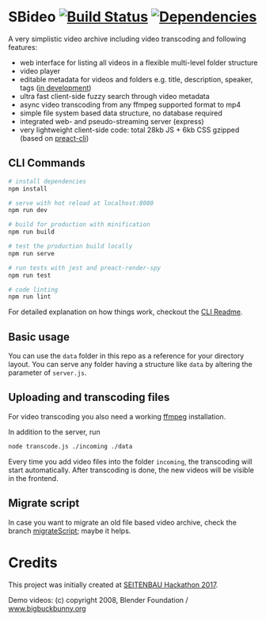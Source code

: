# SBideo [![Build Status](https://travis-ci.org/Seitenbau/SBideo.svg?branch=master)](https://travis-ci.org/Seitenbau/SBideo) [![Dependencies](https://david-dm.org/Seitenbau/SBideo.svg)](https://david-dm.org/Seitenbau/SBideo)

A very simplistic video archive including video transcoding and following features:

- web interface for listing all videos in a flexible multi-level folder structure
- video player
- editable metadata for videos and folders e.g. title, description, speaker, tags ([in development](https://github.com/Seitenbau/SBideo/pull/19))
- ultra fast client-side fuzzy search through video metadata
- async video transcoding from any ffmpeg supported format to mp4
- simple file system based data structure, no database required
- integrated web- and pseudo-streaming server (express)
- very lightweight client-side code: total 28kb JS + 6kb CSS gzipped (based on [preact-cli](https://github.com/developit/preact-cli))

## CLI Commands

```bash
# install dependencies
npm install

# serve with hot reload at localhost:8080
npm run dev

# build for production with minification
npm run build

# test the production build locally
npm run serve

# run tests with jest and preact-render-spy
npm run test

# code linting
npm run lint
```

For detailed explanation on how things work, checkout the [CLI Readme](https://github.com/developit/preact-cli/blob/master/README.md).


## Basic usage

You can use the `data` folder in this repo as a reference for your directory layout. You can serve any folder having a structure like `data` by altering the parameter of `server.js`.

## Uploading and transcoding files
For video transcoding you also need a working [ffmpeg](https://www.ffmpeg.org/) installation.

In addition to the server, run

```sh
node transcode.js ./incoming ./data
```

Every time you add video files into the folder `incoming`, the transcoding will start automatically. After transcoding is done, the new videos will be visible in the frontend.


## Migrate script
In case you want to migrate an old file based video archive, check the branch [migrateScript](https://github.com/Seitenbau/SBideo/tree/migrateScript); maybe it helps.

# Credits
This project was initially created at [SEITENBAU Hackathon 2017](https://hackathon.seitenbau.com/).

Demo videos: (c) copyright 2008, Blender Foundation / www.bigbuckbunny.org
